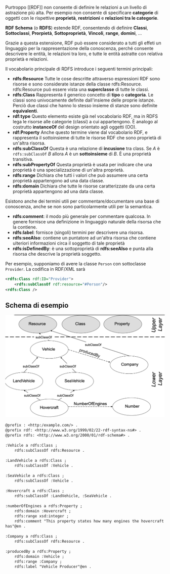 Purtroppo [[RDF]] non consente di definire le relazioni a un livello di astrazione più alta.
Per esempio non consente di specificare **categorie** di oggetti con le rispettive **proprietà**, **restrizioni** e **relazioni tra le categorie**.

**RDF Schema** (o **RDFS**) estende RDF, consentendo di definire **Classi**, **Sottoclassi**, **Prorpietà**, **Sottoproprietà**, **Vincoli**, **range**, **domini**, ...

Grazie a questa estensione, RDF può essere considerato a tutti gli effeti un linguaggio per la rappresentazione della conoscenza, perché consente descrivere le entità, le relazioni tra loro, e tutte le entità astratte con relativa proprietà e relazioni.

Il vocabolario principale di RDFS introduce i seguenti termini principali:
- **rdfs:Resource** Tutte le cose descritte attraverso espressioni RDF sono risorse e sono considerate istanze della classe rdfs:Resource. rdfs:Resource può essere vista una **superclasse** di tutte le classi.
- **rdfs:Class** Rappresenta il generico concetto di **tipo** o **categoria**. Le classi sono univocamente definite dall'insieme delle proprie istanze. Perciò due classi che hanno lo stesso insieme di stanze sono definite **equivalenti**.
- **rdf:type** Questo elemento esiste già nel vocabolario RDF, ma in RDFS lega le risorse alle categorie (classi) a cui appartengono. È analogo al costrutto **instanceOf** del design orientato agli oggetti (OO).
- **rdf:Property** Anche questo termine viene dal vocabolario RDF, e rappresenta il sottoinsieme di tutte le risorse RDF che sono proprietà di un'altra risorsa.
- **rdfs:subClassOf** Questa è una relazione di **incusione** tra class. Se $A$ è `rdfs:subClassOf` $B$ allora $A$ è un **sottoinsieme** di $B$. È una proprietà transitiva.
- **rdfs:subPropertyOf** Questa proprietà è usata per indicare che una proprietà è una specializzazione di un'altra proprietà.
- **rdfs:range** Dichiara che tutti i valori che può assumere una certa proprietà appartengono ad una data classe. 
- **rdfs:domain** Dichiara che tutte le risorse caratterizzate da una certa proprietà appartengono ad una data classe.

Esistono anche dei termini utili per commentare/documentare una base di conoscenza, anche se non sono particolarmente utili per la semantica.
- **rdfs:comment**: il modo più generale per commentare qualcosa. In genere fornisce una definizione in linguaggio naturale della risorsa che la contiene.
- **rdfs:label**: fornisce (singoli) termini per descrivere una risorsa.
- **rdfs:seeAlso**: contiene un puntatore ad un'altra risorsa che contiene ulteriori informazioni circa il soggetto di tale proprietà
- **rdfs:isDefinedBy**: è una sottoproprietà di **rdfs:seeAlso** e punta alla risorsa che descrive la proprietà soggetto.

Per esempio, supponiamo di avere la classe `Person` con sottoclasse `Provider`.
La codifica in RDF/XML sarà
```xml
<rdfs:Class rdf:ID="Provider">
	<rdfs:subClassOf rdf:resource="#Person"/>
<rdfs:Class />
```

## Schema di esempio
![](./img/rdfs_1.png)

```turtle
@prefix : <http:/example.com/> .
@prefix rdf: <http://www.w3.org/1999/02/22-rdf-syntax-ns#> .
@prefix rdfs: <http://www.w3.org/2000/01/rdf-schema#> .

:Vehicle a rdfs:Class ;
	rdfs:subClassOf rdfs:Resource .

:LandVehicle a rdfs:Class ;
	rdfs:subClassOf :Vehicle .

:SeaVehicle a rdfs:Class ;
	rdfs:subClassOf :Vehicle .

:Hovercraft a rdfs:Class ;
	rdfs:subClassOf :LandVehicle, :SeaVehicle .

:numberOfEngines a rdfs:Property ;
	rdfs:domain :Hovercraft ;
	rdfs:range xsd:integer ;
	rdfs:comment "This property states how many engines the hovercraft has"@en .

:Company a rdfs:Class ;
	rdfs:subClassOf rdfs:Resource .

:producedBy a rdfs:Property ;
	rdfs:domain :Vehicle ;
	rdfs:range :Company ;
	rdfs:label "Vehicle Producer"@en .
```
